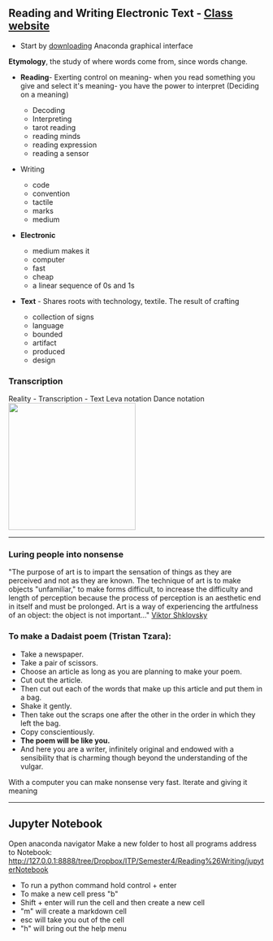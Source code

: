 ## Reading and Writing Electronic Text - [Class website](http://rwet.decontextualize.com)
* Start by [downloading](https://www.anaconda.com/download/#macos) Anaconda graphical interface

<b>Etymology</b>, the study of where words come from, since words change.

* <b>Reading</b>-  Exerting control on meaning- when you read something you give and select it's meaning- you have the power to interpret (Deciding on a meaning)
  * Decoding
  * Interpreting
  * tarot reading
  * reading minds
  * reading expression
  * reading a sensor


* Writing
  * code
  * convention
  * tactile
  * marks
  * medium


* <b>Electronic</b>
  * medium makes it
  * computer
  * fast
  * cheap
  * a linear sequence of 0s and 1s


* <b>Text</b> - Shares roots with technology, textile. The result of crafting
  * collection of signs
  * language
  * bounded
  * artifact
  * produced
  * design

### Transcription
Reality - Transcription - Text
Leva notation Dance notation
<br>
<img src="https://upload.wikimedia.org/wikipedia/commons/4/46/Labanotation1.jpg" width="250"  />


---
### Luring people into nonsense
"The purpose of art is to impart the sensation of things
as they are perceived and not as they are known. The technique of
art is to make objects "unfamiliar," to make forms difficult, to
increase the difficulty and length of perception because the process
of perception is an aesthetic end in itself and must be prolonged.
Art is a way of experiencing the artfulness of an object: the object
is not important..." [Viktor Shklovsky](https://paradise.caltech.edu/ist4/lectures/Viktor_Sklovski_Art_as_Technique.pdf)

### To make a Dadaist poem (Tristan Tzara):

* Take a newspaper.
* Take a pair of scissors.
* Choose an article as long as you are planning to make your poem.
* Cut out the article.
* Then cut out each of the words that make up this article and put them in a bag.
* Shake it gently.
* Then take out the scraps one after the other in the order in which they left the bag.
* Copy conscientiously.
* <b> The poem will be like you.</b>
* And here you are a writer, infinitely original and endowed with a sensibility that is charming though beyond the understanding of the vulgar.

With a computer you can make nonsense very fast. Iterate and giving it meaning

 ---

## Jupyter Notebook
Open anaconda navigator
Make a new folder to host all programs
address to Notebook:
http://127.0.0.1:8888/tree/Dropbox/ITP/Semester4/Reading%26Writing/jupyterNotebook
* To run a python command hold control + enter
* To make a new cell press "b"
* Shift + enter will run the cell and then create a new cell
* "m" will create a markdown cell
* esc will take you out of the cell
* "h" will bring out the help menu
